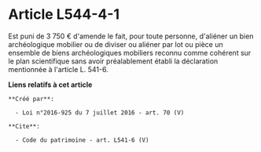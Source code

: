 # Article L544-4-1

Est puni de 3 750 € d'amende le fait, pour toute personne, d'aliéner un bien archéologique mobilier ou de diviser ou aliéner
par lot ou pièce un ensemble de biens archéologiques mobiliers reconnu comme cohérent sur le plan scientifique sans avoir
préalablement établi la déclaration mentionnée à l'article L. 541-6.

**Liens relatifs à cet article**

	**Créé par**:

	  - Loi n°2016-925 du 7 juillet 2016 - art. 70 (V)

	**Cite**:

	  - Code du patrimoine - art. L541-6 (V)
